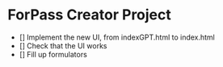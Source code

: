 # ForPass Creator Project

- [] Implement the new UI, from indexGPT.html to index.html
- [] Check that the UI works
- [] Fill up formulators
